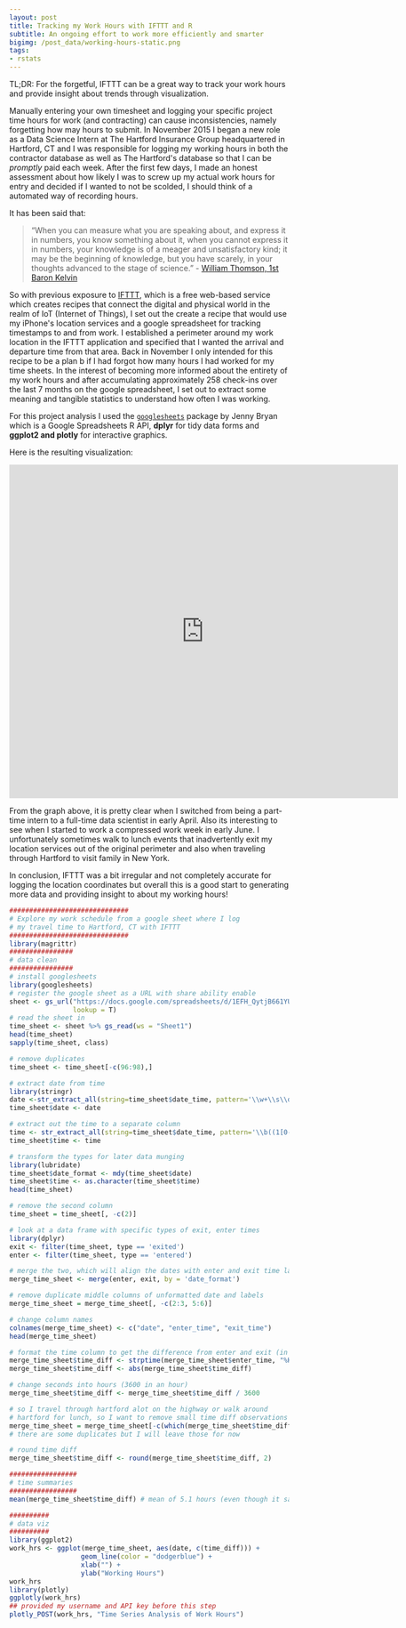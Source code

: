 ```yaml
---
layout: post
title: Tracking my Work Hours with IFTTT and R
subtitle: An ongoing effort to work more efficiently and smarter
bigimg: /post_data/working-hours-static.png
tags:
- rstats
---
```



TL;DR: For the forgetful, IFTTT can be a great way to track your work hours and provide insight about trends through visualization.

Manually entering your own timesheet and logging your specific project time hours for work (and contracting) can cause inconsistencies, namely forgetting how may hours to submit. In November 2015 I began a new role as a Data Science Intern at The Hartford Insurance Group headquartered in Hartford, CT and I was responsible for logging my working hours in both the contractor database as well as The Hartford's database so that I can be *promptly* paid each week. After the first few days, I made an honest assessment about how likely I was to screw up my actual work hours for entry and decided if I wanted to not be scolded, I should think of a automated way of recording hours.

It has been said that:

>  “When you can measure what you are speaking about, and express it in numbers, you know something about it, when you cannot express it in numbers, your knowledge is of a meager and unsatisfactory kind; it may be the beginning of knowledge, but you have scarely, in your thoughts advanced to the stage of science.” - [William Thomson, 1st Baron Kelvin](http://www.goodreads.com/quotes/166961-when-you-can-measure-what-you-are-speaking-about-and)

So with previous exposure to [IFTTT](https://en.wikipedia.org/wiki/IFTTT), which is a free web-based service which creates recipes that connect the digital and physical world in the realm of IoT (Internet of Things), I set out the create a recipe that would use my iPhone's location services and a google spreadsheet for tracking timestamps to and from work. I established a perimeter around my work location in the IFTTT application and specified that I wanted the arrival and departure time from that area. Back in November I only intended for this recipe to be a plan b if I had forgot how many hours I had worked for my time sheets. In the interest of becoming more informed about the entirety of my work hours and after accumulating approximately 258 check-ins over the last 7 months on the google spreadsheet, I set out to extract some meaning and tangible statistics to understand how often I was working.

For this project analysis I used the [`googlesheets`](https://github.com/jennybc/googlesheets) package by Jenny Bryan which is a Google Spreadsheets R API, **dplyr** for tidy data forms and **ggplot2 and plotly** for interactive graphics.

Here is the resulting visualization:

<iframe width="700" height="600" frameborder="0" scrolling="no" src="https://plot.ly/~jasdumas/54.embed"></iframe>


From the graph above, it is pretty clear when I switched from being a part-time intern to a full-time data scientist in early April. Also its interesting to see when I started to work a compressed work week in early June. I unfortunately sometimes walk to lunch events that inadvertently exit my location services out of the original perimeter and also when traveling through Hartford to visit family in New York.

In conclusion, IFTTT was a bit irregular and not completely accurate for logging the location coordinates but overall this is a good start to generating more data and providing insight to about my working hours!

```r
##############################
# Explore my work schedule from a google sheet where I log
# my travel time to Hartford, CT with IFTTT
##############################
library(magrittr)
################
# data clean
################
# install googlesheets
library(googlesheets)
# register the google sheet as a URL with share ability enable
sheet <- gs_url("https://docs.google.com/spreadsheets/d/1EFH_QytjB661YUe0VKZkuik-wx-v_w2sJvL12IiEMOY/edit?usp=sharing",
                lookup = T)
# read the sheet in
time_sheet <- sheet %>% gs_read(ws = "Sheet1")
head(time_sheet)
sapply(time_sheet, class)

# remove duplicates
time_sheet <- time_sheet[-c(96:98),]

# extract date from time
library(stringr)
date <-str_extract_all(string=time_sheet$date_time, pattern='\\w+\\s\\d+(st)?(nd)?(rd)?(th)?,\\s+\\d+')
time_sheet$date <- date

# extract out the time to a separate column
time <- str_extract_all(string=time_sheet$date_time, pattern='\\b((1[0-2]|0?[1-9]):([0-5][0-9])([AaPp][Mm]))')
time_sheet$time <- time

# transform the types for later data munging
library(lubridate)
time_sheet$date_format <- mdy(time_sheet$date)
time_sheet$time <- as.character(time_sheet$time)
head(time_sheet)

# remove the second column
time_sheet = time_sheet[, -c(2)]

# look at a data frame with specific types of exit, enter times
library(dplyr)
exit <- filter(time_sheet, type == 'exited')
enter <- filter(time_sheet, type == 'entered')

# merge the two, which will align the dates with enter and exit time labels
merge_time_sheet <- merge(enter, exit, by = 'date_format')

# remove duplicate middle columns of unformatted date and labels
merge_time_sheet = merge_time_sheet[, -c(2:3, 5:6)]

# change column names
colnames(merge_time_sheet) <- c("date", "enter_time", "exit_time")
head(merge_time_sheet)

# format the time column to get the difference from enter and exit (in seconds)
merge_time_sheet$time_diff <- strptime(merge_time_sheet$enter_time, "%H:%M%p") - strptime(merge_time_sheet$exit_time, "%H:%M%p")
merge_time_sheet$time_diff <- abs(merge_time_sheet$time_diff)

# change seconds into hours (3600 in an hour)
merge_time_sheet$time_diff <- merge_time_sheet$time_diff / 3600

# so I travel through hartford alot on the highway or walk around
# hartford for lunch, so I want to remove small time diff observations
merge_time_sheet = merge_time_sheet[-c(which(merge_time_sheet$time_diff < 3.51666666666667)), ]
# there are some duplicates but I will leave those for now

# round time diff
merge_time_sheet$time_diff <- round(merge_time_sheet$time_diff, 2)

#################
# time summaries
#################
mean(merge_time_sheet$time_diff) # mean of 5.1 hours (even though it says secs)

##########
# data viz
##########
library(ggplot2)
work_hrs <- ggplot(merge_time_sheet, aes(date, c(time_diff))) +
                  geom_line(color = "dodgerblue") +
                  xlab("") +
                  ylab("Working Hours")
work_hrs
library(plotly)
ggplotly(work_hrs)
## provided my username and API key before this step
plotly_POST(work_hrs, "Time Series Analysis of Work Hours")


```
